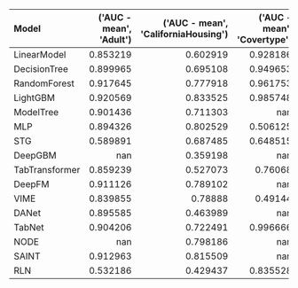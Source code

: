 | Model          |   ('AUC - mean', 'Adult') |   ('AUC - mean', 'CaliforniaHousing') |   ('AUC - mean', 'Covertype') |   ('AUC - std', 'Adult') |   ('AUC - std', 'CaliforniaHousing') |   ('AUC - std', 'Covertype') |
|:---------------|--------------------------:|--------------------------------------:|------------------------------:|-------------------------:|-------------------------------------:|-----------------------------:|
| LinearModel    |                  0.853219 |                              0.602919 |                      0.928186 |               0.00449553 |                           0.00884976 |                  0.000275552 |
| DecisionTree   |                  0.899965 |                              0.695108 |                      0.949653 |               0.00188806 |                           0.0127272  |                  0.00135284  |
| RandomForest   |                  0.917645 |                              0.777918 |                      0.961753 |               0.00490944 |                           0.00597945 |                  0.000929075 |
| LightGBM       |                  0.920569 |                              0.833525 |                      0.985748 |               0.00415211 |                           0.00758509 |                  9.27493e-05 |
| ModelTree      |                  0.901436 |                              0.711303 |                    nan        |               0.00282677 |                           0.0252403  |                nan           |
| MLP            |                  0.894326 |                              0.802529 |                      0.506125 |               0.00625425 |                           0.00752979 |                  0.0127914   |
| STG            |                  0.589891 |                              0.687485 |                      0.648515 |               0.0524214  |                           0.0060411  |                  0.0143348   |
| DeepGBM        |                nan        |                              0.359198 |                    nan        |             nan          |                           0.148145   |                nan           |
| TabTransformer |                  0.859239 |                              0.527073 |                      0.76068  |               0.00628358 |                           0.263857   |                  0.0426066   |
| DeepFM         |                  0.911126 |                              0.789102 |                    nan        |               0.00399426 |                           0.00912979 |                nan           |
| VIME           |                  0.839855 |                              0.78888  |                      0.49144  |               0.0145673  |                           0.0122314  |                  0.0142188   |
| DANet          |                  0.895585 |                              0.463989 |                    nan        |               0.00556183 |                           0.017271   |                nan           |
| TabNet         |                  0.904206 |                              0.722491 |                      0.996666 |               0.00396669 |                           0.0254085  |                  0.000369687 |
| NODE           |                nan        |                              0.798186 |                    nan        |             nan          |                           0.00751257 |                nan           |
| SAINT          |                  0.912963 |                              0.815509 |                    nan        |               0.00390795 |                           0.0103336  |                nan           |
| RLN            |                  0.532186 |                              0.429437 |                      0.835528 |               0.0613176  |                           0.350964   |                  0.0549936   |
